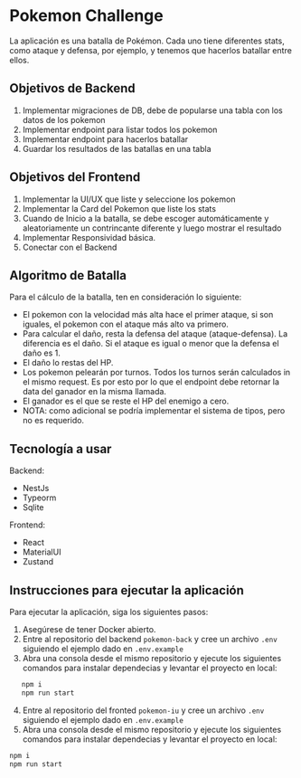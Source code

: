 # Pokemon Challenge

La aplicación es una batalla de Pokémon. Cada uno tiene diferentes stats, como ataque y defensa, por ejemplo,
y tenemos que hacerlos batallar entre ellos.

## Objetivos de Backend

1. Implementar migraciones de DB, debe de popularse una tabla con los datos de los pokemon
2. Implementar endpoint para listar todos los pokemon
3. Implementar endpoint para hacerlos batallar
4. Guardar los resultados de las batallas en una tabla

## Objetivos del Frontend

1. Implementar la UI/UX que liste y seleccione los pokemon
2. Implementar la Card del Pokemon que liste los stats
3. Cuando de Inicio a la batalla, se debe escoger automáticamente y aleatoriamente un contrincante diferente y luego mostrar el resultado
4. Implementar Responsividad básica.
5. Conectar con el Backend

## Algoritmo de Batalla

Para el cálculo de la batalla, ten en consideración lo siguiente:

- El pokemon con la velocidad más alta hace el primer ataque, si son iguales, el pokemon con el ataque más alto va primero.
- Para calcular el daño, resta la defensa del ataque (ataque-defensa). La diferencia es el daño. Si el ataque es igual o menor que la defensa el daño es 1.
- El daño lo restas del HP.
- Los pokemon pelearán por turnos. Todos los turnos serán calculados in el mismo request. Es por esto por lo que el endpoint debe retornar la data del ganador en la misma llamada.
- El ganador es el que se reste el HP del enemigo a cero.
- NOTA: como adicional se podría implementar el sistema de tipos, pero no es requerido.

## Tecnología a usar

Backend:

- NestJs
- Typeorm
- Sqlite

Frontend:

- React
- MaterialUI
- Zustand

## Instrucciones para ejecutar la aplicación

Para ejecutar la aplicación, siga los siguientes pasos:

1. Asegúrese de tener Docker abierto.
2. Entre al repositorio del backend `pokemon-back` y cree un archivo `.env` siguiendo el ejemplo dado en `.env.example`
3. Abra una consola desde el mismo repositorio y ejecute los siguientes comandos para instalar dependecias y levantar el proyecto en local:
   
```sh
   npm i
   npm run start
```

4. Entre al repositorio del fronted `pokemon-iu` y cree un archivo `.env` siguiendo el ejemplo dado en `.env.example`
5. Abra una consola desde el mismo repositorio y ejecute los siguientes comandos para instalar dependecias y levantar el proyecto en local:

```sh
npm i
npm run start
```
